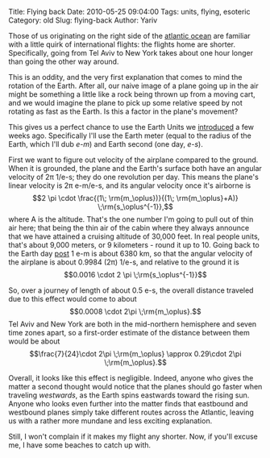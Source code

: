 Title: Flying back
Date: 2010-05-25 09:04:00
Tags: units, flying, esoteric
Category: old
Slug: flying-back
Author: Yariv

Those of us originating on the right side of the <a href="http://maps.google.com/maps?f=q&amp;source=s_q&amp;hl=en&amp;geocode=&amp;q=Atlantic+Ocean&amp;sll=39.368279,-9.316406&amp;sspn=57.758311,144.316406&amp;dirflg=w&amp;ie=UTF8&amp;hq=&amp;hnear=Atlantic+Ocean&amp;ll=37.857507,-22.675781&amp;spn=62.051619,144.316406&amp;z=3">atlantic ocean</a> are familiar with a little quirk of international flights: the flights home are shorter. Specifically, going from Tel Aviv to New York takes about one hour longer than going the other way around.

This is an oddity, and the very first explanation that comes to mind the rotation of the Earth. After all, our naive image of a plane going up in the air might be something a little like a rock being thrown up from a moving cart, and we would imagine the plane to pick up some relative speed by not rotating as fast as the Earth. Is this a factor in the plane's movement?

<a name='more'></a>
This gives us a perfect chance to use the Earth Units we <a href="http://thevirtuosi.blogspot.com/2010/04/earth-day-earth-units.html">introduced</a> a few weeks ago. Specifically I'll use the Earth meter (equal to the radius of the Earth, which I'll dub <span style="font-style: italic;">e-m</span>) and Earth second (one day, <span style="font-style: italic;">e-s</span>).

First we want to figure out velocity of the airplane compared to the ground. When it is grounded, the plane and the Earth's surface both have an angular velocity of 2π 1/e-s; they do one revolution per day. This means the plane's linear velocity is 2π e-m/e-s, and its angular velocity once it's airborne is
$$2 \pi \cdot \frac{(1\; \rm{m_\oplus})}{(1\; \rm{m_\oplus}+A)} \;\rm{s_\oplus^{-1}},$$
where A is the altitude. That's the one number I'm going to pull out of thin air here; that being the thin air of the cabin where they always announce that we have attained a cruising altitude of 30,000 feet. In real people units, that's about 9,000 meters, or 9 kilometers - round it up to 10. Going back to the Earth day <a href="http://thevirtuosi.blogspot.com/2010/04/earth-day-earth-units.html">post</a> 1 e-m is about 6380 km, so that the angular velocity of the airplane is about 0.9984 (2π) 1/e-s, and relative to the ground it is
$$0.0016 \cdot 2 \pi \;\rm{s_\oplus^{-1}}$$

So, over a journey of length of about 0.5 e-s, the overall distance traveled due to this effect would come to about
$$0.0008 \cdot 2\pi \;\rm{m_\oplus}.$$
Tel Aviv and New York are both in the mid-northern hemisphere and seven time zones apart, so a first-order estimate of the distance between them would be about
$$\frac{7}{24}\cdot 2\pi \;\rm{m_\oplus} \approx 0.29\cdot 2\pi \;\rm{m_\oplus}.$$

Overall, it looks like this effect is negligible. Indeed, anyone who gives the matter a second thought would notice that the planes should go faster when traveling <span style="font-style: italic;">westwards</span>, as the Earth spins eastwards toward the rising sun.  Anyone who looks even further into the matter finds that  eastbound and westbound planes simply take different routes across the Atlantic, leaving us with a rather more mundane and less exciting explanation.

Still, I won't complain if it makes my flight any shorter. Now, if you'll excuse me, I have some beaches to catch up with.
